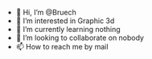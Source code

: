 - 👋 Hi, I’m @Bruech
- 👀 I’m interested in Graphic 3d
- 🌱 I’m currently learning nothing
- 💞️ I’m looking to collaborate on nobody
- 📫 How to reach me by mail

<!---
Bruech/Bruech is a ✨ special ✨ repository because its `README.md` (this file) appears on your GitHub profile.
You can click the Preview link to take a look at your changes.
--->

